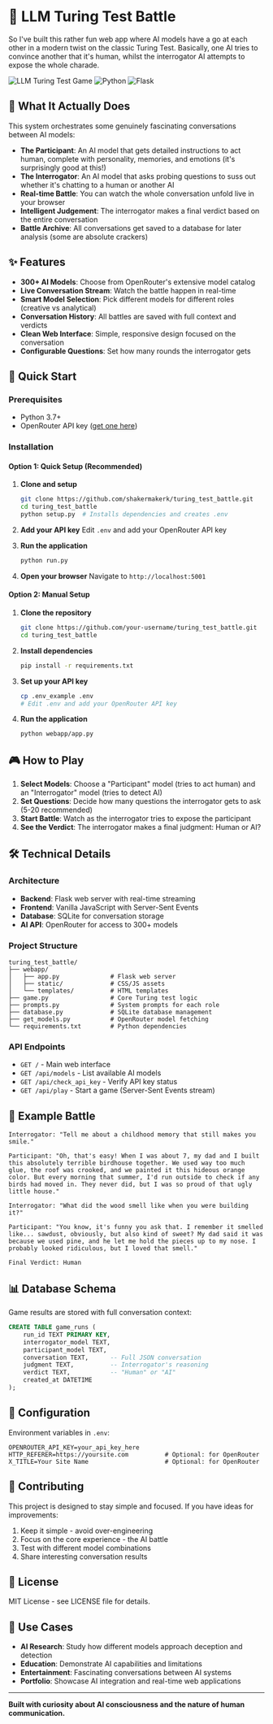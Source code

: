 # 🤖 LLM Turing Test Battle

So I've built this rather fun web app where AI models have a go at each other in a modern twist on the classic Turing Test. Basically, one AI tries to convince another that it's human, whilst the interrogator AI attempts to expose the whole charade.

![LLM Turing Test Game](https://img.shields.io/badge/AI-Battle-blue) ![Python](https://img.shields.io/badge/Python-3.7+-green) ![Flask](https://img.shields.io/badge/Flask-Web%20App-red)

## 🎯 What It Actually Does

This system orchestrates some genuinely fascinating conversations between AI models:

- **The Participant**: An AI model that gets detailed instructions to act human, complete with personality, memories, and emotions (it's surprisingly good at this!)
- **The Interrogator**: An AI model that asks probing questions to suss out whether it's chatting to a human or another AI
- **Real-time Battle**: You can watch the whole conversation unfold live in your browser
- **Intelligent Judgement**: The interrogator makes a final verdict based on the entire conversation
- **Battle Archive**: All conversations get saved to a database for later analysis (some are absolute crackers)

## ✨ Features

- **300+ AI Models**: Choose from OpenRouter's extensive model catalog
- **Live Conversation Stream**: Watch the battle happen in real-time
- **Smart Model Selection**: Pick different models for different roles (creative vs analytical)
- **Conversation History**: All battles are saved with full context and verdicts
- **Clean Web Interface**: Simple, responsive design focused on the conversation
- **Configurable Questions**: Set how many rounds the interrogator gets

## 🚀 Quick Start

### Prerequisites

- Python 3.7+
- OpenRouter API key ([get one here](https://openrouter.ai/))

### Installation

#### Option 1: Quick Setup (Recommended)

1. **Clone and setup**
   ```bash
   git clone https://github.com/shakermakerk/turing_test_battle.git
   cd turing_test_battle
   python setup.py  # Installs dependencies and creates .env
   ```

2. **Add your API key**
   Edit `.env` and add your OpenRouter API key

3. **Run the application**
   ```bash
   python run.py
   ```

4. **Open your browser**
   Navigate to `http://localhost:5001`

#### Option 2: Manual Setup

1. **Clone the repository**
   ```bash
   git clone https://github.com/your-username/turing_test_battle.git
   cd turing_test_battle
   ```

2. **Install dependencies**
   ```bash
   pip install -r requirements.txt
   ```

3. **Set up your API key**
   ```bash
   cp .env_example .env
   # Edit .env and add your OpenRouter API key
   ```

4. **Run the application**
   ```bash
   python webapp/app.py
   ```

## 🎮 How to Play

1. **Select Models**: Choose a "Participant" model (tries to act human) and an "Interrogator" model (tries to detect AI)
2. **Set Questions**: Decide how many questions the interrogator gets to ask (5-20 recommended)
3. **Start Battle**: Watch as the interrogator tries to expose the participant
4. **See the Verdict**: The interrogator makes a final judgment: Human or AI?

## 🛠️ Technical Details

### Architecture

- **Backend**: Flask web server with real-time streaming
- **Frontend**: Vanilla JavaScript with Server-Sent Events
- **Database**: SQLite for conversation storage
- **AI API**: OpenRouter for access to 300+ models

### Project Structure

```
turing_test_battle/
├── webapp/
│   ├── app.py              # Flask web server
│   ├── static/             # CSS/JS assets
│   └── templates/          # HTML templates
├── game.py                 # Core Turing test logic
├── prompts.py              # System prompts for each role
├── database.py             # SQLite database management
├── get_models.py           # OpenRouter model fetching
└── requirements.txt        # Python dependencies
```

### API Endpoints

- `GET /` - Main web interface
- `GET /api/models` - List available AI models
- `GET /api/check_api_key` - Verify API key status
- `GET /api/play` - Start a game (Server-Sent Events stream)

## 🎨 Example Battle

```
Interrogator: "Tell me about a childhood memory that still makes you smile."

Participant: "Oh, that's easy! When I was about 7, my dad and I built this absolutely terrible birdhouse together. We used way too much glue, the roof was crooked, and we painted it this hideous orange color. But every morning that summer, I'd run outside to check if any birds had moved in. They never did, but I was so proud of that ugly little house."

Interrogator: "What did the wood smell like when you were building it?"

Participant: "You know, it's funny you ask that. I remember it smelled like... sawdust, obviously, but also kind of sweet? My dad said it was because we used pine, and he let me hold the pieces up to my nose. I probably looked ridiculous, but I loved that smell."

Final Verdict: Human
```

## 📊 Database Schema

Game results are stored with full conversation context:

```sql
CREATE TABLE game_runs (
    run_id TEXT PRIMARY KEY,
    interrogator_model TEXT,
    participant_model TEXT,
    conversation TEXT,      -- Full JSON conversation
    judgment TEXT,          -- Interrogator's reasoning
    verdict TEXT,           -- "Human" or "AI"
    created_at DATETIME
);
```

## 🔧 Configuration

Environment variables in `.env`:

```env
OPENROUTER_API_KEY=your_api_key_here
HTTP_REFERER=https://yoursite.com          # Optional: for OpenRouter
X_TITLE=Your Site Name                     # Optional: for OpenRouter
```

## 🤝 Contributing

This project is designed to stay simple and focused. If you have ideas for improvements:

1. Keep it simple - avoid over-engineering
2. Focus on the core experience - the AI battle
3. Test with different model combinations
4. Share interesting conversation results

## 📝 License

MIT License - see LICENSE file for details.

## 🎯 Use Cases

- **AI Research**: Study how different models approach deception and detection
- **Education**: Demonstrate AI capabilities and limitations
- **Entertainment**: Fascinating conversations between AI systems
- **Portfolio**: Showcase AI integration and real-time web applications

---

**Built with curiosity about AI consciousness and the nature of human communication.**